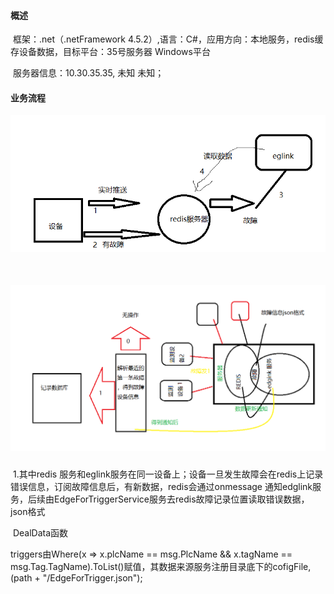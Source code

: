 #### 概述

​		框架：.net（.netFramework 4.5.2）,语言：C#，应用方向：本地服务，redis缓存设备数据，目标平台：35号服务器 Windows平台

​		服务器信息：10.30.35.35, 未知  未知；

#### 业务流程	

![img](EdgeForTriggerService.assets/企业微信截图_16328177405026.png)

​			

##### ![image-20210929194546093](EdgeForTriggerService.assets/image-20210929194546093.png)

​		1.其中redis 服务和eglink服务在同一设备上；设备一旦发生故障会在redis上记录错误信息，订阅故障信息后，有新数据，redis会通过onmessage 通知edglink服务，后续由EdgeForTriggerService服务去redis故障记录位置读取错误数据，json格式

​		DealData函数

triggers由Where(x => x.plcName == msg.PlcName && x.tagName == msg.Tag.TagName).ToList()赋值，其数据来源服务注册目录底下的cofigFile,(path + "/EdgeForTrigger.json");

